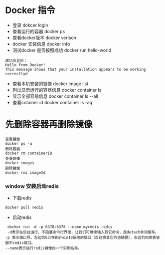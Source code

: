 # Docker 指令
- 登录  dokcer login
- 查看运行的容器 docker ps
- 查看docker版本 docker verison
- docker 安装信息 docker info
- 测试docker 是否按照成功 docker run hello-world
~~~
成功会显示：
Hello from Docker!
This message shows that your installation appears to be working correctlyd
~~~
- 查看本机安装的镜像 docker image list
- 列出显示运行的容器信息  docker container ls 
- 显示全部容器信息 docker container ls --all
- 查看cotainer id docker container ls -aq


# 先删除容器再删除镜像
~~~~
查看镜像
docker ps -a
删除容器
docker rm containerID
查看镜像
docker images
删除镜像
docker rmi imageId
~~~~
### window 安装启动redis
- 下载redis
~~~
docker pull redis
~~~
- 启动redis
~~~
 docker run -d -p 6378:6378 --name myredis redis
 -d表示在后台运行，不阻塞命令行界面，让我们可继续输入其它命令，是detach单词缩写。
-p 表示端口号，左边的6379表示win10系统的端口（自已换其它的也随便），右边的则表表容器中redis端口。
--name表示运行redis镜像的一个实例名称。
~~~
